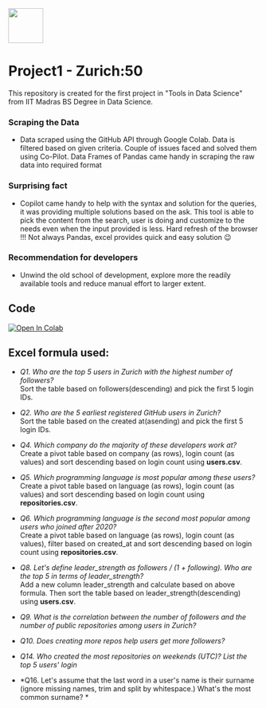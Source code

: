 <div style="display: flex; justify-content: space-between; align-items: right;">
  <img src="https://www.logolynx.com/images/logolynx/e3/e36f03e3d1074300899cde147a86eef7.png" style="width: 70px;">
</div>

# Project1 - Zurich:50   
  This repository is created for the first project in "Tools in Data Science" from IIT Madras BS Degree in Data Science. 

### Scraping the Data
  * Data scraped using the GitHub API through Google Colab. Data is filtered based on given criteria. Couple of issues faced and solved them using Co-Pilot. Data Frames of Pandas came handy in scraping the raw data into required format
    
### Surprising fact
  * Copilot came handy to help with the syntax and solution for the queries, it was providing multiple solutions based on the ask. This tool is able to pick the content from the search, user is doing and customize to the needs even when the input provided is less. Hard refresh of the browser !!! Not always Pandas, excel provides quick and easy solution 😉

### Recommendation for developers
  *  Unwind the old school of development, explore more the readily available tools and reduce manual effort to larger extent.

## Code
  [![Open In Colab](https://colab.research.google.com/assets/colab-badge.svg)](https://colab.research.google.com/drive/your_username/your_repository/blob/main/your_notebook.ipynb)

## Excel formula used:
  * *Q1. Who are the top 5 users in Zurich with the highest number of followers?*  
      Sort the table based on followers(descending) and pick the first 5 login IDs.  
  * *Q2. Who are the 5 earliest registered GitHub users in Zurich?*  
      Sort the table based on the created at(asending) and pick the first 5 login IDs.  
  * *Q4. Which company do the majority of these developers work at?*  
      Create a pivot table based on company (as rows), login count (as values) and sort descending based on login count using **users.csv**.  
  * *Q5. Which programming language is most popular among these users?*  
      Create a pivot table based on language (as rows), login count (as values) and sort descending based on login count using **repositories.csv**.  
  * *Q6. Which programming language is the second most popular among users who joined after 2020?*  
      Create a pivot table based on language (as rows), login count (as values), filter based on created_at and sort descending based on login count using **repositories.csv**.  
  * *Q8. Let's define leader_strength as followers / (1 + following). Who are the top 5 in terms of leader_strength?*  
      Add a new column leader_strength and calculate based on above formula. Then sort the table based on leader_strength(descending) using **users.csv**.  
  * *Q9. What is the correlation between the number of followers and the number of public repositories among users in Zurich?*  
    
  * *Q10. Does creating more repos help users get more followers?*  
    
  * *Q14. Who created the most repositories on weekends (UTC)? List the top 5 users' login*  
    
  * *Q16. Let's assume that the last word in a user's name is their surname (ignore missing names, trim and split by whitespace.) What's the most common surname? *  
      

